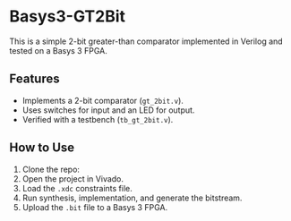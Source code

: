 # Basys3-GT2Bit
This is a simple 2-bit greater-than comparator implemented in Verilog and tested on a Basys 3 FPGA.

## Features
- Implements a 2-bit comparator (`gt_2bit.v`).
- Uses switches for input and an LED for output.
- Verified with a testbench (`tb_gt_2bit.v`).

## How to Use
1. Clone the repo:
2. Open the project in Vivado.
3. Load the `.xdc` constraints file.
4. Run synthesis, implementation, and generate the bitstream.
5. Upload the `.bit` file to a Basys 3 FPGA.
